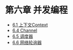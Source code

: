 # 第六章 并发编程

- [6.1 上下文Context](https://github.com/Uyouii/Reading/blob/master/go/Go%E8%AF%AD%E8%A8%80%E8%AE%BE%E8%AE%A1%E4%B8%8E%E5%AE%9E%E7%8E%B0/%E7%AC%AC%E5%85%AD%E7%AB%A0%20%E5%B9%B6%E5%8F%91%E7%BC%96%E7%A8%8B/6.1%20%E4%B8%8A%E4%B8%8B%E6%96%87Context.md)
- [6.4 Channel](https://github.com/Uyouii/Reading/blob/master/go/Go%E8%AF%AD%E8%A8%80%E8%AE%BE%E8%AE%A1%E4%B8%8E%E5%AE%9E%E7%8E%B0/%E7%AC%AC%E5%85%AD%E7%AB%A0%20%E5%B9%B6%E5%8F%91%E7%BC%96%E7%A8%8B/6.4%20Channel.md)
- [6.5 调度器](https://github.com/Uyouii/Reading/blob/master/go/Go%E8%AF%AD%E8%A8%80%E8%AE%BE%E8%AE%A1%E4%B8%8E%E5%AE%9E%E7%8E%B0/%E7%AC%AC%E5%85%AD%E7%AB%A0%20%E5%B9%B6%E5%8F%91%E7%BC%96%E7%A8%8B/6.5%20%E8%B0%83%E5%BA%A6%E5%99%A8.md)
- [6.6 网络轮询器](https://github.com/Uyouii/Reading/blob/master/go/Go%E8%AF%AD%E8%A8%80%E8%AE%BE%E8%AE%A1%E4%B8%8E%E5%AE%9E%E7%8E%B0/%E7%AC%AC%E5%85%AD%E7%AB%A0%20%E5%B9%B6%E5%8F%91%E7%BC%96%E7%A8%8B/6.6%20%E7%BD%91%E7%BB%9C%E8%BD%AE%E8%AF%A2%E5%99%A8.md)
